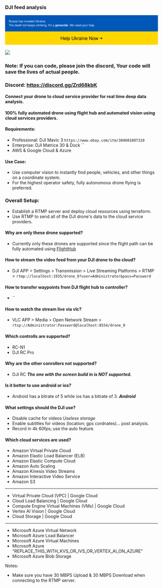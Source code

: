 ### DJI feed analysis

[![SWUbanner](https://raw.githubusercontent.com/vshymanskyy/StandWithUkraine/main/banner2-direct.svg)](https://github.com/vshymanskyy/StandWithUkraine/blob/main/docs/README.md)

[![](https://i.ytimg.com/vi/TMG4yqfH7Cc/hqdefault.jpg)](https://www.youtube.com/watch?v=TMG4yqfH7Cc "")

### Note: If you can code, please join the discord, Your code will save the lives of actual people.
### Discord: https://discord.gg/Zrd68kbK

#### Connect your drone to cloud service provider for real time deep data analysis.
#### 100% fully automated drone using flight hub and automated vision using cloud services providers.

#### Requirements:
- Professional: DJI Mavic 3 `https://www.ebay.com/itm/304601807310`
- Enterprise: DJI Matrice 30 & Dock ``
- AWS & Google Cloud & Azure

#### Use Case:
- Use computer vision to instantly find people, vehicles, and other things on a coordinate system.
- For the highest operator safety, fully autonomous drone flying is preferred.

### Overall Setup:
- Establish a RTMP server and deploy cloud resources using terraform.
- Use RTMP to send all of the DJI drone's data to the cloud service providers.

#### Why are only these drone supported?
- Currently only these drones are supported since the flight path can be fully automated using [FlightHub](https://www.dji.com/flighthub-2)

#### How to stream the video feed from your DJI drone to the cloud?
- DJI APP > Settings > Transmission > Live Streaming Platforms > RTMP > `rtmp://localhost:1935/drone_0?user=Administrator&pass=Password`

#### How to transfer waypoints from DJI flight hub to controller?
- ``

#### How to watch the stream live via vlc?
- VLC APP > Media > Open Network Stream > `rtsp://Administrator:Password@localhost:8554/drone_0`

#### Which controlls are supported?
- RC-N1
- DJI RC Pro

#### Why are the other conrollers not supported?
- DJI RC ***The one with the screen build in is NOT supported.***

#### Is it better to use android or ios?
- Android has a bitrate of 5 while ios has a bitrate of 3. ***Android***

#### What settings should the DJI use?
- Disable cache for videos *Useless storage*
- Enable subtitles for videos (location; gps cordnates)... post analysis.
- Record in 4k 60fps; use the auto feature.

#### Which cloud services are used?
- Amazon Virtual Private Cloud
- Amazon Elastic Load Balancer (ELB)
- Amazon Elastic Compute Cloud
- Amazon Auto Scaling
- Amazon Kinesis Video Streams
- Amazon Interactive Video Service
- Amazon S3
---
- Virtual Private Cloud (VPC) | Google Cloud
- Cloud Load Balancing | Google Cloud
- Compute Engine Virtual Machines (VMs) | Google Cloud
- Vertex AI Vision | Google Cloud
- Cloud Storage | Google Cloud
---
- Microsoft Azure Virtual Network
- Microsoft Azure Load Balancer
- Microsoft Azure Virtual Machines
- Microsoft Azure "REPLACE_THIS_WITH_KVS_OR_IVS_OR_VERTEX_AI_ON_AZURE"
- Microsoft Azure Blob Storage

Notes:
- Make sure you have 30 MBPS Upload & 30 MBPS Download when connecting to the RTMP server.
